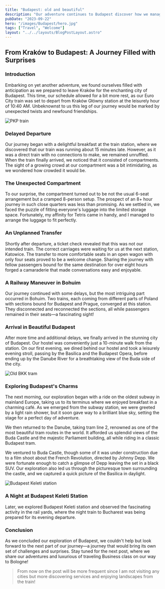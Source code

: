 ```yaml
---
title: "Budapest: old and beautiful"
description: "Our adventure continues to Budapest discover how we managed to get there and how it was visiting."
pubDate: "2023-09-22"
hero: "/images/Budapest/hero.jpg"
tags: ["Travel", "Welcome"]
layout: "../../layouts/BlogPostLayout.astro"
---
```



## From Kraków to Budapest: A Journey Filled with Surprises

### Introduction

Embarking on yet another adventure, we found ourselves filled with anticipation as we prepared to leave Kraków for the enchanting city of Budapest. This time, our schedule allowed for a bit more rest, as our Euro City train was set to depart from Kraków Główny station at the leisurely hour of 10:40 AM. Unbeknownst to us this leg of our journey would be marked by unexpected twists and newfound friendships.

![PKP train](/images/Budapest/pkp_train.jpg)

### Delayed Departure

Our journey began with a delightful breakfast at the train station, where we discovered that our train was running about 15 minutes late. However, as it was a direct train with no connections to make, we remained unruffled. When the train finally arrived, we noticed that it consisted of compartments. The sight of a growing crowd at our compartment was a bit intimidating, as we wondered how crowded it would be.

### The Unexpected Compartment

To our surprise, the compartment turned out to be not the usual 6-seat arrangement but a cramped 8-person setup. The prospect of an 8+ hour journey in such close quarters was less than promising. As we settled in, we faced the puzzle of fitting everyone's luggage into the limited storage space. Fortunately, my affinity for Tetris came in handy, and I managed to arrange the luggage to fit perfectly.

### An Unplanned Transfer

Shortly after departure, a ticket check revealed that this was not our intended train. The correct carriages were waiting for us at the next station, Katowice. The transfer to more comfortable seats in an open wagon with only four seats proved to be a welcome change. Sharing the journey with fellow passengers bound for the same destination for over eight hours forged a camaraderie that made conversations easy and enjoyable.

### A Railway Maneuver in Bohuim

Our journey continued with some delays, but the most intriguing part occurred in Bohuim. Two trains, each coming from different parts of Poland with sections bound for Budapest and Prague, converged at this station. They disconnected and reconnected the sections, all while passengers remained in their seats—a fascinating sight!

### Arrival in Beautiful Budapest

After more time and additional delays, we finally arrived in the stunning city of Budapest. Our hostel was conveniently just a 10-minute walk from the station. On our first evening, we dined behind our hostel and took a leisurely evening stroll, passing by the Basilica and the Budapest Opera, before ending up by the Danube River for a breathtaking view of the Buda side of the city.

![Old BKK tram](/images/Budapest/tram.jpg)

### Exploring Budapest's Charms

The next morning, our exploration began with a ride on the oldest subway in mainland Europe, taking us to its terminus where we enjoyed breakfast in a charming café. As we emerged from the subway station, we were greeted by a light rain shower, but it soon gave way to a brilliant blue sky, setting the stage for a perfect day of adventure.

We then returned to the Danube, taking tram line 2, renowned as one of the most beautiful tram routes in the world. It afforded us splendid views of the Buda Castle and the majestic Parliament building, all while riding in a classic Budapest tram.

We ventured to Buda Castle, though some of it was under construction due to a film shoot about the French Revolution, directed by Johnny Depp. We were fortunate enough to catch a glimpse of Depp leaving the set in a black SUV. Our exploration also led us through the picturesque town surrounding the castle, and we captured a quick picture of the Basilica in daylight.

![Budapest Keleti station](/images/Budapest/station.jpg)

### A Night at Budapest Keleti Station

Later, we explored Budapest Keleti station and observed the fascinating activity in the rail yards, where the night train to Bucharest was being prepared for its evening departure.

### Conclusion

As we concluded our exploration of Budapest, we couldn't help but look forward to the next part of our journey—a journey that would bring its own set of challenges and surprises. Stay tuned for the next post, where we share our adventures and luxurious of traveling Business class on our way to Bologne!

> From now on the post will be more frequent since I am not visiting any cities but more discovering services and enjoying landscapes from the train!